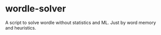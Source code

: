 # wordle-solver
 A script to solve wordle without statistics and ML. Just by word memory and heuristics.
